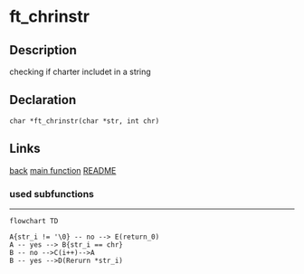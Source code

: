 # ft_chrinstr

## Description
checking if charter includet in a string

## Declaration

```char *ft_chrinstr(char *str, int chr)```

## Links

[back](get_next_line.md)
[main function](get_next_line.md)
[README](../../README.md)

### used subfunctions
---


```mermaid
flowchart TD

A{str_i != '\0} -- no --> E(return_0)
A -- yes --> B{str_i == chr}
B -- no -->C(i++)-->A
B -- yes -->D(Rerurn *str_i)
```